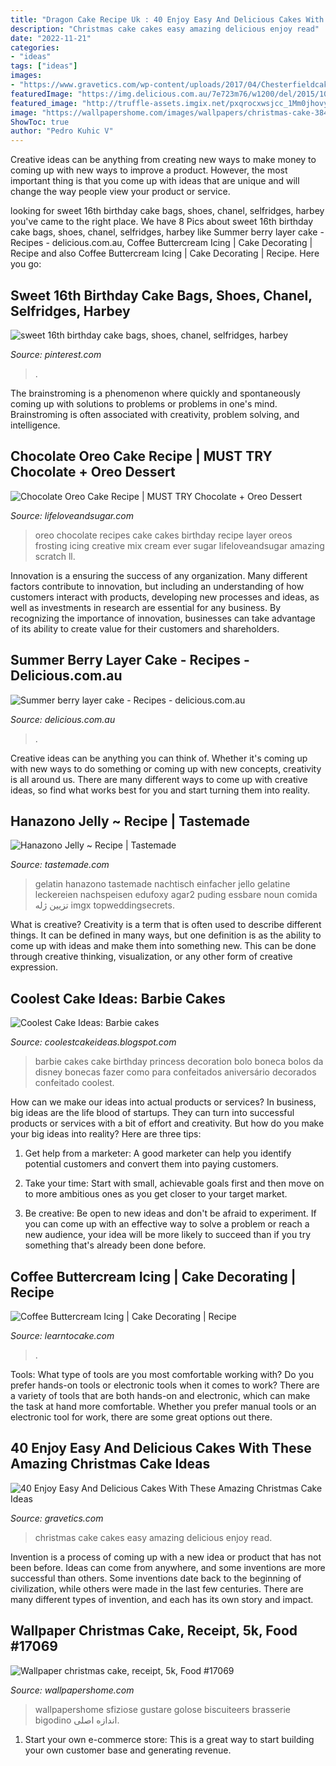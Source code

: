 ```yaml
---
title: "Dragon Cake Recipe Uk : 40 Enjoy Easy And Delicious Cakes With These Amazing Christmas Cake Ideas"
description: "Christmas cake cakes easy amazing delicious enjoy read"
date: "2022-11-21"
categories:
- "ideas"
tags: ["ideas"]
images:
- "https://www.gravetics.com/wp-content/uploads/2017/04/Chesterfieldcakes-celebration-christmascakes-Christmas.jpg"
featuredImage: "https://img.delicious.com.au/7e723m76/w1200/del/2015/10/summer-berry-layer-cake-13964-1.jpg"
featured_image: "http://truffle-assets.imgix.net/pxqrocxwsjcc_1Mm0jhovyUYA6wm8OKuKAo_vlcsnap-2016-02-10-10h06m39s906.png?w=500&amp;fl=progressive&amp;auto=format,compress&amp;cs=tinysrgb&amp;dpr=1"
image: "https://wallpapershome.com/images/wallpapers/christmas-cake-3840x2160-receipt-5k-17069.jpg"
ShowToc: true
author: "Pedro Kuhic V"
---
```



Creative ideas can be anything from creating new ways to make money to coming up with new ways to improve a product. However, the most important thing is that you come up with ideas that are unique and will change the way people view your product or service.

	

		
looking for sweet 16th birthday cake bags, shoes, chanel, selfridges, harbey you've came to the right place. We have 8 Pics about sweet 16th birthday cake bags, shoes, chanel, selfridges, harbey like Summer berry layer cake - Recipes - delicious.com.au, Coffee Buttercream Icing | Cake Decorating | Recipe and also Coffee Buttercream Icing | Cake Decorating | Recipe. Here you go:
		
    
## Sweet 16th Birthday Cake Bags, Shoes, Chanel, Selfridges, Harbey

<img loading=lazy src="https://i.pinimg.com/736x/f9/0a/7c/f90a7cb19e5dc62ec2ab791f0498d703--event-planners-th-birthday-cakes.jpg" onerror="this.onerror=null;this.src='https://tse2.mm.bing.net/th?id=OIP.X7Pu59h12jnejlC8mUhwagHaLH&amp;pid=15.1';" alt="sweet 16th birthday cake bags, shoes, chanel, selfridges, harbey">

_Source: pinterest.com_

>. 

	

The brainstroming is a phenomenon where quickly and spontaneously coming up with solutions to problems or problems in one's mind. Brainstroming is often associated with creativity, problem solving, and intelligence.

    
## Chocolate Oreo Cake Recipe | MUST TRY Chocolate + Oreo Dessert

<img loading=lazy src="https://www.lifeloveandsugar.com/wp-content/uploads/2015/02/Chocolate_Oreo_Cake10.jpg" onerror="this.onerror=null;this.src='https://tse3.mm.bing.net/th?id=OIP.J9cIZSunVMdP0yMTDzNrEwHaLH&amp;pid=15.1';" alt="Chocolate Oreo Cake Recipe | MUST TRY Chocolate + Oreo Dessert">

_Source: lifeloveandsugar.com_

>oreo chocolate recipes cake cakes birthday recipe layer oreos frosting icing creative mix cream ever sugar lifeloveandsugar amazing scratch ll. 

	

Innovation is a ensuring the success of any organization. Many different factors contribute to innovation, but including an understanding of how customers interact with products, developing new processes and ideas, as well as investments in research are essential for any business. By recognizing the importance of innovation, businesses can take advantage of its ability to create value for their customers and shareholders.

    
## Summer Berry Layer Cake - Recipes - Delicious.com.au

<img loading=lazy src="https://img.delicious.com.au/7e723m76/w1200/del/2015/10/summer-berry-layer-cake-13964-1.jpg" onerror="this.onerror=null;this.src='https://tse4.mm.bing.net/th?id=OIP.mf1d9OV3cwE9ZmOjHu0VQwHaE8&amp;pid=15.1';" alt="Summer berry layer cake - Recipes - delicious.com.au">

_Source: delicious.com.au_

>. 

	

Creative ideas can be anything you can think of. Whether it's coming up with new ways to do something or coming up with new concepts, creativity is all around us. There are many different ways to come up with creative ideas, so find what works best for you and start turning them into reality.

    
## Hanazono Jelly ~ Recipe | Tastemade

<img loading=lazy src="http://truffle-assets.imgix.net/pxqrocxwsjcc_1Mm0jhovyUYA6wm8OKuKAo_vlcsnap-2016-02-10-10h06m39s906.png?w=500&amp;fl=progressive&amp;auto=format,compress&amp;cs=tinysrgb&amp;dpr=1" onerror="this.onerror=null;this.src='https://tse2.mm.bing.net/th?id=OIP._NXSekcWwHU9o01yMC2tpwHaHa&amp;pid=15.1';" alt="Hanazono Jelly ~ Recipe | Tastemade">

_Source: tastemade.com_

>gelatin hanazono tastemade nachtisch einfacher jello gelatine leckereien nachspeisen edufoxy agar2 puding essbare noun comida تزیین ژله imgx topweddingsecrets. 

	

What is creative?
Creativity is a term that is often used to describe different things. It can be defined in many ways, but one definition is as the ability to come up with ideas and make them into something new. This can be done through creative thinking, visualization, or any other form of creative expression.

    
## Coolest Cake Ideas: Barbie Cakes

<img loading=lazy src="https://4.bp.blogspot.com/-Zzw5rH0hWVc/TVTUxbz-1uI/AAAAAAAAAPE/igzCLyitwbI/s1600/Barbie_Cake_1.jpg" onerror="this.onerror=null;this.src='https://tse3.mm.bing.net/th?id=OIP.M3bmR8U1FBdnGylOGSm6wwHaJ4&amp;pid=15.1';" alt="Coolest Cake Ideas: Barbie cakes">

_Source: coolestcakeideas.blogspot.com_

>barbie cakes cake birthday princess decoration bolo boneca bolos da disney bonecas fazer como para confeitados aniversário decorados confeitado coolest. 

	

How can we make our ideas into actual products or services?
In business, big ideas are the life blood of startups. They can turn into successful products or services with a bit of effort and creativity. But how do you make your big ideas into reality? Here are three tips:
1) Get help from a marketer: A good marketer can help you identify potential customers and convert them into paying customers.

2) Take your time: Start with small, achievable goals first and then move on to more ambitious ones as you get closer to your target market.

3) Be creative: Be open to new ideas and don't be afraid to experiment. If you can come up with an effective way to solve a problem or reach a new audience, your idea will be more likely to succeed than if you try something that's already been done before.

    
## Coffee Buttercream Icing | Cake Decorating | Recipe

<img loading=lazy src="https://learntocake.com/wp-content/uploads/2019/07/IMG_1414.jpg" onerror="this.onerror=null;this.src='https://tse4.mm.bing.net/th?id=OIP.nOYjEw1TmrMydDrtjsbvuwHaHa&amp;pid=15.1';" alt="Coffee Buttercream Icing | Cake Decorating | Recipe">

_Source: learntocake.com_

>. 

	

Tools: What type of tools are you most comfortable working with?
Do you prefer hands-on tools or electronic tools when it comes to work? There are a variety of tools that are both hands-on and electronic, which can make the task at hand more comfortable. Whether you prefer manual tools or an electronic tool for work, there are some great options out there.

    
## 40 Enjoy Easy And Delicious Cakes With These Amazing Christmas Cake Ideas

<img loading=lazy src="https://www.gravetics.com/wp-content/uploads/2017/04/Chesterfieldcakes-celebration-christmascakes-Christmas.jpg" onerror="this.onerror=null;this.src='https://tse2.mm.bing.net/th?id=OIP.pqu63QprEQjljw_xh_unIAHaHa&amp;pid=15.1';" alt="40 Enjoy Easy And Delicious Cakes With These Amazing Christmas Cake Ideas">

_Source: gravetics.com_

>christmas cake cakes easy amazing delicious enjoy read. 

	

Invention is a process of coming up with a new idea or product that has not been before. Ideas can come from anywhere, and some inventions are more successful than others. Some inventions date back to the beginning of civilization, while others were made in the last few centuries. There are many different types of invention, and each has its own story and impact.

    
## Wallpaper Christmas Cake, Receipt, 5k, Food #17069

<img loading=lazy src="https://wallpapershome.com/images/wallpapers/christmas-cake-3840x2160-receipt-5k-17069.jpg" onerror="this.onerror=null;this.src='https://tse1.mm.bing.net/th?id=OIP.CfmCyXwSpneikTEGt_fvyAHaEK&amp;pid=15.1';" alt="Wallpaper christmas cake, receipt, 5k, Food #17069">

_Source: wallpapershome.com_

>wallpapershome sfiziose gustare golose biscuiteers brasserie bigodino اندازه اصلی. 

	

1. Start your own e-commerce store: This is a great way to start building your own customer base and generating revenue.

